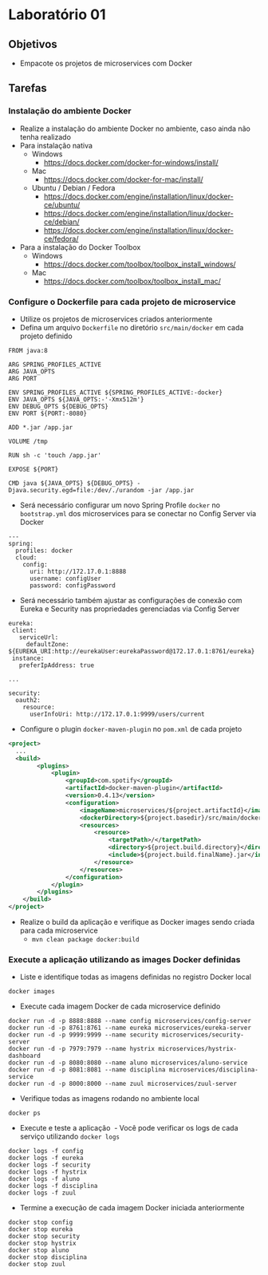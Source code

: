 # Laboratório 01

## Objetivos
- Empacote os projetos de microservices com Docker

## Tarefas

### Instalação do ambiente Docker
- Realize a instalação do ambiente Docker no ambiente, caso ainda não tenha realizado
- Para instalação nativa
  - Windows
    - https://docs.docker.com/docker-for-windows/install/
  - Mac
    - https://docs.docker.com/docker-for-mac/install/
  - Ubuntu / Debian / Fedora
    - https://docs.docker.com/engine/installation/linux/docker-ce/ubuntu/
    - https://docs.docker.com/engine/installation/linux/docker-ce/debian/
    - https://docs.docker.com/engine/installation/linux/docker-ce/fedora/
- Para a instalação do Docker Toolbox
  - Windows
    - https://docs.docker.com/toolbox/toolbox_install_windows/
  - Mac
    - https://docs.docker.com/toolbox/toolbox_install_mac/

### Configure o Dockerfile para cada projeto de microservice
- Utilize os projetos de microservices criados anteriormente
- Defina um arquivo `Dockerfile` no diretório `src/main/docker` em cada projeto definido
```
FROM java:8

ARG SPRING_PROFILES_ACTIVE
ARG JAVA_OPTS
ARG PORT

ENV SPRING_PROFILES_ACTIVE ${SPRING_PROFILES_ACTIVE:-docker}
ENV JAVA_OPTS ${JAVA_OPTS:-'-Xmx512m'}
ENV DEBUG_OPTS ${DEBUG_OPTS}
ENV PORT ${PORT:-8080}

ADD *.jar /app.jar

VOLUME /tmp

RUN sh -c 'touch /app.jar'

EXPOSE ${PORT}

CMD java ${JAVA_OPTS} ${DEBUG_OPTS} -Djava.security.egd=file:/dev/./urandom -jar /app.jar
```
- Será necessário configurar um novo Spring Profile `docker` no `bootstrap.yml` dos microservices para se conectar no Config Server via Docker
```  
---
spring:
  profiles: docker
  cloud:
    config:
      uri: http://172.17.0.1:8888
      username: configUser
      password: configPassword  

```
- Será necessário também ajustar as configurações de conexão com Eureka e Security nas propriedades gerenciadas via Config Server
```
eureka:
 client:
   serviceUrl:
     defaultZone: ${EUREKA_URI:http://eurekaUser:eurekaPassword@172.17.0.1:8761/eureka}
 instance:
   preferIpAddress: true

...   

security:
  oauth2:
    resource:
      userInfoUri: http://172.17.0.1:9999/users/current  
```
- Configure o plugin `docker-maven-plugin` no `pom.xml` de cada projeto
```xml
<project>
  ...
  <build>
        <plugins>
            <plugin>
                <groupId>com.spotify</groupId>
                <artifactId>docker-maven-plugin</artifactId>
                <version>0.4.13</version>
                <configuration>
                    <imageName>microservices/${project.artifactId}</imageName>
                    <dockerDirectory>${project.basedir}/src/main/docker</dockerDirectory>
                    <resources>
                        <resource>
                            <targetPath>/</targetPath>
                            <directory>${project.build.directory}</directory>
                            <include>${project.build.finalName}.jar</include>
                        </resource>
                    </resources>
                </configuration>
            </plugin>
        </plugins>
    </build>
</project>
```
- Realize o build da aplicação e verifique as Docker images sendo criada para cada microservice
  - `mvn clean package docker:build`

### Execute a aplicação utilizando as images Docker definidas
- Liste e identifique todas as imagens definidas no registro Docker local
```
docker images
```
- Execute cada imagem Docker de cada microservice definido
```
docker run -d -p 8888:8888 --name config microservices/config-server
docker run -d -p 8761:8761 --name eureka microservices/eureka-server
docker run -d -p 9999:9999 --name security microservices/security-server
docker run -d -p 7979:7979 --name hystrix microservices/hystrix-dashboard
docker run -d -p 8080:8080 --name aluno microservices/aluno-service
docker run -d -p 8081:8081 --name disciplina microservices/disciplina-service
docker run -d -p 8000:8000 --name zuul microservices/zuul-server
```
- Verifique todas as imagens rodando no ambiente local
```
docker ps
```
- Execute e teste a aplicação
  - Você pode verificar os logs de cada serviço utilizando `docker logs`
```
docker logs -f config
docker logs -f eureka
docker logs -f security
docker logs -f hystrix
docker logs -f aluno
docker logs -f disciplina
docker logs -f zuul
```
- Termine a execução de cada imagem Docker iniciada anteriormente
```
docker stop config
docker stop eureka
docker stop security
docker stop hystrix
docker stop aluno
docker stop disciplina
docker stop zuul
```
